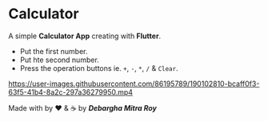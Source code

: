 # Calculator

A simple **Calculator App** creating with **Flutter**.

* Put the first number.
* Put hte second number.
* Press the operation buttons ie. `+`, `-`, `*`, `/` & `Clear`.

https://user-images.githubusercontent.com/86195789/190102810-bcaff0f3-63f5-41b4-8a2c-297a36279950.mp4

Made with by ❤️ & ☕ by ***Debargha Mitra Roy***
